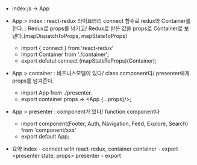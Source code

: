 # 
* index.js -> App

* App > index 
  : react-redux 라이브러리 connect 함수로 redux와 Container를 한다.
  : Redux로 props를 넘기고/ Redux로 받은 값을 props로 Container로 보낸다.(mapDispatchToProps, mapStateToProps)
	- import { connect } from 'react-redux'
	- import Container from './container';
	- export defatul connect (mapStateToProps)(Container);
* App > container 
  : 비즈니스모델이 있다/ class component다/ presenter에게 props를 넘겨준다.
	- import App from ./presenter.
	- export container props => <App {...props}/>;
* App > presenter 
  : component가 있다/ function component다 
	- import component(Footer, Auth, Navigation, Feed, Explore, Search) from 'component/xxx'
	- export default App;

* 요약
	index
		- connect with react-redux, container
	container
		- export <presenter state, props>
	presenter
		- export <template>

* 관계도
	index.js
	  : connect with react-redux, container
	  ㄴ contianer.js
			: render 함수에서 presenter(컴포넌트)로 props로 '상탯값, 속성값' 전달
			ㄴ presenter.js
				: component 작성
	
	42330 ETXFEA17_01547 퇴직금계산 컴바인 위젯 개발 요청 

	
# ?
1. Feed/index.js "mapDispatchToProps"는 언제 수행되는거지? 
	* stroe가 변경 될때 자동 호출 
	* [?] 어떻게 자동 호출 될까? 
	* 예상 
		- mapDispatchToProps > componentDidMount > componentWillReceiveProps > render(redux에서 받은 props전달)	
		
2. configureStore.js 리뷰 		
	* redux라이브러리의 combineReducers 객체는 리듀서를 합치는 과정이 있다.
	
3. redux > api actions 함수 return에 인자(dispatch, getState)두 개는 어디서 오는거지? 












---

#jquery 파헤쳐보기 
## find === filter? 
## $.each, $.trim

---

## find === filter? 
jquery.prototype.array.js
```

        /**
        var arr = [1, 7, -2, -4, 5];
        arr.find(function(n) { return n < 0; }); //=> -2
        */
        find: function (predicate, context) {
            ///<summary>Returns the first element for which the iterator returns a truthy value.</summary>

            var result;

            context = context || this;
            this.forEach(function (value, index) {
                if (predicate.call(context, value, index)) {
                    result = value;
                    return false;
                }
            });
            return result;
        },

```


## $.each, $.trim
jquery.1.10.2.js

	// args is for internal usage only
	each: function( obj, callback, args ) {
		var value,
			i = 0,
			length = obj.length,
			isArray = isArraylike( obj );

		if ( args ) {
			if ( isArray ) {
				for ( ; i < length; i++ ) {
					value = callback.apply( obj[ i ], args );

					if ( value === false ) {
						break;
					}
				}
			} else {
				for ( i in obj ) {
					value = callback.apply( obj[ i ], args );

					if ( value === false ) {
						break;
					}
				}
			}

		// A special, fast, case for the most common use of each
		} else {
			if ( isArray ) {
				for ( ; i < length; i++ ) {
					value = callback.call( obj[ i ], i, obj[ i ] );

					if ( value === false ) {
						break;
					}
				}
			} else {
				for ( i in obj ) {
					value = callback.call( obj[ i ], i, obj[ i ] );

					if ( value === false ) {
						break;
					}
				}
			}
		}

		return obj;
	},

	// Use native String.trim function wherever possible
	trim: core_trim && !core_trim.call("\uFEFF\xA0") ?
		function( text ) {
			return text == null ?
				"" :
				core_trim.call( text );
		} :

		// Otherwise use our own trimming functionality
		function( text ) {
			return text == null ?
				"" :
				( text + "" ).replace( rtrim, "" );
		},

	// results is for internal usage only
	makeArray: function( arr, results ) {
		var ret = results || [];

		if ( arr != null ) {
			if ( isArraylike( Object(arr) ) ) {
				jQuery.merge( ret,
					typeof arr === "string" ?
					[ arr ] : arr
				);
			} else {
				core_push.call( ret, arr );
			}
		}

		return ret;
	},


array.filter(function(v,i){
	return array.indexOf(v) === i;
}.bind(array))


